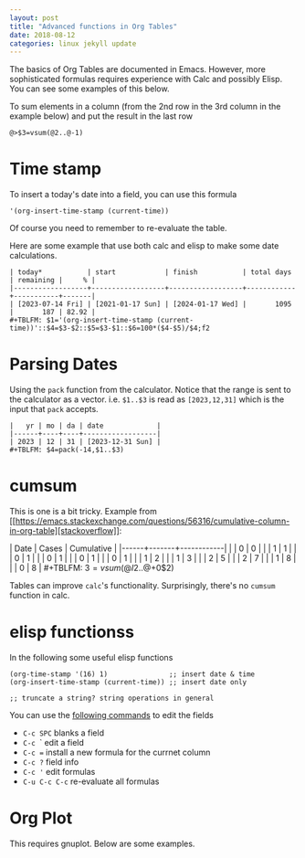 ```yaml
---
layout: post
title: "Advanced functions in Org Tables"
date: 2018-08-12
categories: linux jekyll update
---
```


The basics of Org Tables are documented in Emacs. However, more sophisticated formulas requires experience with Calc and possibly Elisp. You can see some examples of this below.

To sum elements in a column (from the 2nd row in the 3rd column in the example below) and put the result in the last row

```
@>$3=vsum(@2..@-1)
```



# Time stamp
To insert a today's date into a field, you can use this formula

```
'(org-insert-time-stamp (current-time))
```

Of course you need to remember to re-evaluate the table.

Here are some example that use both calc and elisp to make some date calculations.

```
| today*           | start            | finish           | total days | remaining |     % |
|------------------+------------------+------------------+------------+-----------+-------|
| [2023-07-14 Fri] | [2021-01-17 Sun] | [2024-01-17 Wed] |       1095 |       187 | 82.92 |
#+TBLFM: $1='(org-insert-time-stamp (current-time))'::$4=$3-$2::$5=$3-$1::$6=100*($4-$5)/$4;f2
```

# Parsing Dates

Using the `pack` function from the calculator. Notice that the range is sent to the calculator as a vector. i.e. `$1..$3` is read as `[2023,12,31]` which is the input that `pack` accepts.

```
|   yr | mo | da | date             |
|------+----+----+------------------|
| 2023 | 12 | 31 | [2023-12-31 Sun] |
#+TBLFM: $4=pack(-14,$1..$3)
```

# cumsum

This is one is a bit tricky. Example from [[https://emacs.stackexchange.com/questions/56316/cumulative-column-in-org-table][stackoverflow]]: 

| Date | Cases | Cumulative |
|------+-------+------------|
|      |     0 |          0 |
|      |     1 |          1 |
|      |     0 |          1 |
|      |     0 |          1 |
|      |     0 |          1 |
|      |     0 |          1 |
|      |     1 |          2 |
|      |     1 |          3 |
|      |     2 |          5 |
|      |     2 |          7 |
|      |     1 |          8 |
|      |     0 |          8 |
#+TBLFM: $3=vsum(@I$2..@+0$2)

Tables can improve `calc`'s functionality. Surprisingly, there's no `cumsum` function in calc.


# elisp functionss

In the following some useful elisp functions

```elisp
(org-time-stamp '(16) 1)               ;; insert date & time
(org-insert-time-stamp (current-time)) ;; insert date only

;; truncate a string? string operations in general
```

You can use the [following commands](https://www.gnu.org/software/emacs/manual/html_node/org/Editing-and-debugging-formulas.html) to edit the fields

* `C-c SPC` blanks a field
* `C-c `\` edit a field
* `C-c =` install a new formula for the currnet column
* `C-c ?` field info
* `C-c '` edit formulas
* `C-u C-c C-c` re-evaluate all formulas 


# Org Plot

This requires gnuplot. Below are some examples.


